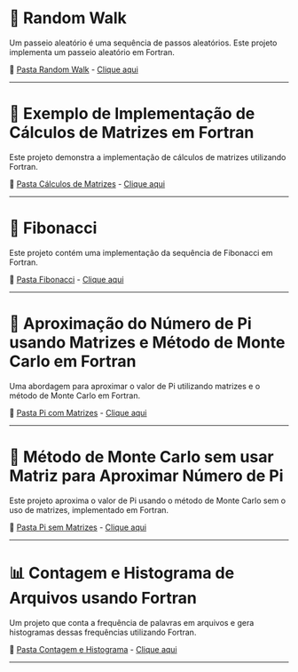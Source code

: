 # 🌟 Random Walk

Um passeio aleatório é uma sequência de passos aleatórios. Este projeto implementa um passeio aleatório em Fortran.

🔗 [Pasta Random Walk](./Random_Wal) - [Clique aqui](./Random_Walk)

---

# 🧮 Exemplo de Implementação de Cálculos de Matrizes em Fortran

Este projeto demonstra a implementação de cálculos de matrizes utilizando Fortran.

🔗 [Pasta Cálculos de Matrizes](./calculos-de-matrizes) - [Clique aqui](./calculos-de-matrizes)

---

# 🔢 Fibonacci

Este projeto contém uma implementação da sequência de Fibonacci em Fortran.

🔗 [Pasta Fibonacci](./fibonacci) - [Clique aqui](./fibonacci)

---

# 🔢 Aproximação do Número de Pi usando Matrizes e Método de Monte Carlo em Fortran

Uma abordagem para aproximar o valor de Pi utilizando matrizes e o método de Monte Carlo em Fortran.

🔗 [Pasta Pi com Matrizes](./pi-com-matrizes) - [Clique aqui](./pi-com-matrizes)

---

# 🎲 Método de Monte Carlo sem usar Matriz para Aproximar Número de Pi

Este projeto aproxima o valor de Pi usando o método de Monte Carlo sem o uso de matrizes, implementado em Fortran.

🔗 [Pasta Pi sem Matrizes](./pi-sem-matrizes) - [Clique aqui](./pi-sem-matrizes)

---

# 📊 Contagem e Histograma de Arquivos usando Fortran

Um projeto que conta a frequência de palavras em arquivos e gera histogramas dessas frequências utilizando Fortran.

🔗 [Pasta Contagem e Histograma](./contagem-e-histograma) - [Clique aqui](./contagem-e-histograma)

---
